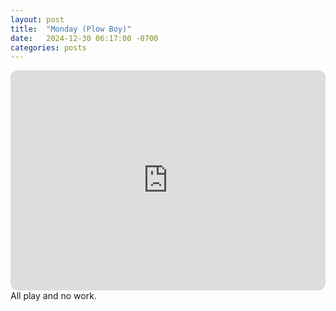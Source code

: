 ```yaml
---
layout: post
title:  "Monday (Plow Boy)"
date:   2024-12-30 06:17:00 -0700
categories: posts
---
```

<iframe style="border-radius:12px" src="https://open.spotify.com/embed/playlist/0beQHc56pG8AvlDFtMWkFK?utm_source=generator" width="100%" height="352" frameBorder="0" allowfullscreen="" allow="autoplay; clipboard-write; encrypted-media; fullscreen; picture-in-picture" loading="lazy"></iframe>
All play and no work.
